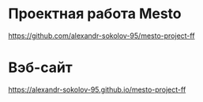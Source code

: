 # Проектная работа Mesto

https://github.com/alexandr-sokolov-95/mesto-project-ff

# Вэб-сайт

https://alexandr-sokolov-95.github.io/mesto-project-ff
